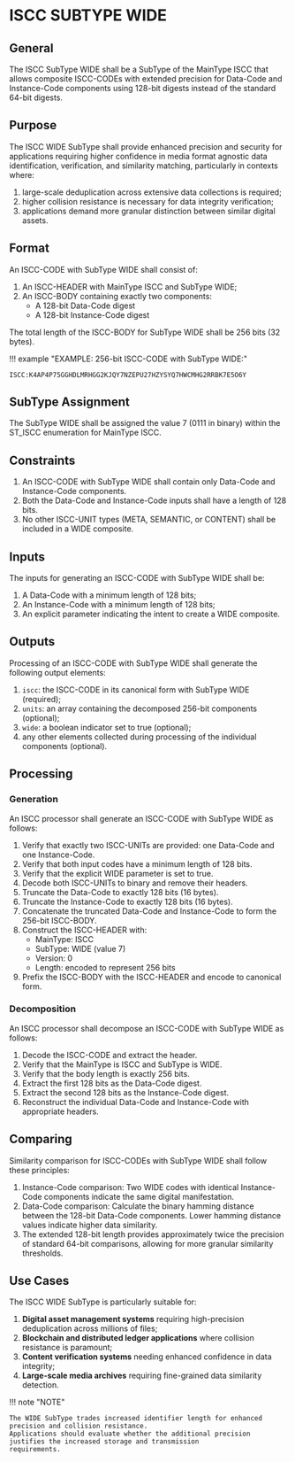 # ISCC SUBTYPE WIDE

## General

The ISCC SubType WIDE shall be a SubType of the MainType ISCC that allows composite ISCC-CODEs with extended
precision for Data-Code and Instance-Code components using 128-bit digests instead of the standard 64-bit
digests.

## Purpose

The ISCC WIDE SubType shall provide enhanced precision and security for applications requiring higher confidence
in media format agnostic data identification, verification, and similarity matching, particularly in contexts
where:

1. large-scale deduplication across extensive data collections is required;
2. higher collision resistance is necessary for data integrity verification;
3. applications demand more granular distinction between similar digital assets.

## Format

An ISCC-CODE with SubType WIDE shall consist of:

1. An ISCC-HEADER with MainType ISCC and SubType WIDE;
2. An ISCC-BODY containing exactly two components:
    - A 128-bit Data-Code digest
    - A 128-bit Instance-Code digest

The total length of the ISCC-BODY for SubType WIDE shall be 256 bits (32 bytes).

!!! example "EXAMPLE: 256-bit ISCC-CODE with SubType WIDE:"

    ISCC:K4AP4P75GGHDLMRHGG2KJQY7NZEPU27HZYSYQ7HWCMHG2RRBK7E5O6Y

## SubType Assignment

The SubType WIDE shall be assigned the value 7 (0111 in binary) within the ST_ISCC enumeration for MainType
ISCC.

## Constraints

1. An ISCC-CODE with SubType WIDE shall contain only Data-Code and Instance-Code components.
2. Both the Data-Code and Instance-Code inputs shall have a length of 128 bits.
3. No other ISCC-UNIT types (META, SEMANTIC, or CONTENT) shall be included in a WIDE composite.

## Inputs

The inputs for generating an ISCC-CODE with SubType WIDE shall be:

1. A Data-Code with a minimum length of 128 bits;
2. An Instance-Code with a minimum length of 128 bits;
3. An explicit parameter indicating the intent to create a WIDE composite.

## Outputs

Processing of an ISCC-CODE with SubType WIDE shall generate the following output elements:

1. `iscc`: the ISCC-CODE in its canonical form with SubType WIDE (required);
2. `units`: an array containing the decomposed 256-bit components (optional);
3. `wide`: a boolean indicator set to true (optional);
4. any other elements collected during processing of the individual components (optional).

## Processing

### Generation

An ISCC processor shall generate an ISCC-CODE with SubType WIDE as follows:

1. Verify that exactly two ISCC-UNITs are provided: one Data-Code and one Instance-Code.
2. Verify that both input codes have a minimum length of 128 bits.
3. Verify that the explicit WIDE parameter is set to true.
4. Decode both ISCC-UNITs to binary and remove their headers.
5. Truncate the Data-Code to exactly 128 bits (16 bytes).
6. Truncate the Instance-Code to exactly 128 bits (16 bytes).
7. Concatenate the truncated Data-Code and Instance-Code to form the 256-bit ISCC-BODY.
8. Construct the ISCC-HEADER with:
    - MainType: ISCC
    - SubType: WIDE (value 7)
    - Version: 0
    - Length: encoded to represent 256 bits
9. Prefix the ISCC-BODY with the ISCC-HEADER and encode to canonical form.

### Decomposition

An ISCC processor shall decompose an ISCC-CODE with SubType WIDE as follows:

1. Decode the ISCC-CODE and extract the header.
2. Verify that the MainType is ISCC and SubType is WIDE.
3. Verify that the body length is exactly 256 bits.
4. Extract the first 128 bits as the Data-Code digest.
5. Extract the second 128 bits as the Instance-Code digest.
6. Reconstruct the individual Data-Code and Instance-Code with appropriate headers.

## Comparing

Similarity comparison for ISCC-CODEs with SubType WIDE shall follow these principles:

1. Instance-Code comparison: Two WIDE codes with identical Instance-Code components indicate the same digital
    manifestation.
2. Data-Code comparison: Calculate the binary hamming distance between the 128-bit Data-Code components. Lower
    hamming distance values indicate higher data similarity.
3. The extended 128-bit length provides approximately twice the precision of standard 64-bit comparisons,
    allowing for more granular similarity thresholds.

## Use Cases

The ISCC WIDE SubType is particularly suitable for:

1. **Digital asset management systems** requiring high-precision deduplication across millions of files;
2. **Blockchain and distributed ledger applications** where collision resistance is paramount;
3. **Content verification systems** needing enhanced confidence in data integrity;
4. **Large-scale media archives** requiring fine-grained data similarity detection.

!!! note "NOTE"

    The WIDE SubType trades increased identifier length for enhanced precision and collision resistance.
    Applications should evaluate whether the additional precision justifies the increased storage and transmission
    requirements.

